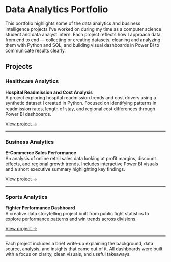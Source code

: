 # Data Analytics Portfolio

This portfolio highlights some of the data analytics and business intelligence projects I’ve worked on during my time as a computer science student and data analyst intern. Each project reflects how I approach data from end to end — collecting or creating datasets, cleaning and analyzing them with Python and SQL, and building visual dashboards in Power BI to communicate results clearly.

## Projects

### Healthcare Analytics
**Hospital Readmission and Cost Analysis**  
A project exploring hospital readmission trends and cost drivers using a synthetic dataset I created in Python. Focused on identifying patterns in readmission rates, length of stay, and regional cost differences through Power BI dashboards.

[View project →](./healthcare-analytics/)

---

### Business Analytics
**E-Commerce Sales Performance**  
An analysis of online retail sales data looking at profit margins, discount effects, and regional growth trends. Includes interactive Power BI visuals and a short executive summary highlighting key findings.

[View project →](./business-analytics/)

---

### Sports Analytics
**Fighter Performance Dashboard**  
A creative data storytelling project built from public fight statistics to explore performance patterns and win trends across divisions.

[View project →](./sports-analytics/)

---

Each project includes a brief write-up explaining the background, data source, analysis, and insights that came out of it. All dashboards were built with a focus on clarity, clean visuals, and useful takeaways.
